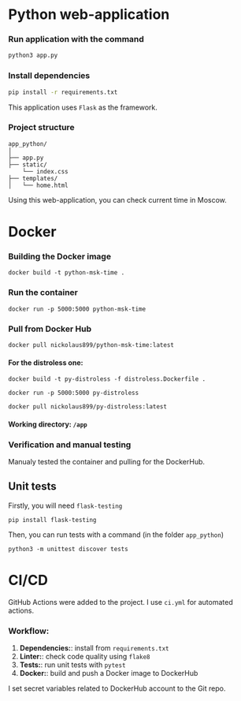 # Python web-application

### Run application with the command
```python
python3 app.py
```

### Install dependencies
```bash
pip install -r requirements.txt
```

This application uses `Flask` as the framework.

### Project structure
```
app_python/
│
├── app.py
├── static/
    └── index.css
├── templates/
│   └── home.html
```

Using this web-application, you can check current time in Moscow.

# Docker

### Building the Docker image
```
docker build -t python-msk-time .
```

### Run the container
```
docker run -p 5000:5000 python-msk-time
```

### Pull from Docker Hub
```
docker pull nickolaus899/python-msk-time:latest
```

#### For the distroless one:
```
docker build -t py-distroless -f distroless.Dockerfile .

docker run -p 5000:5000 py-distroless

docker pull nickolaus899/py-distroless:latest
```


#### Working directory: `/app`

### Verification and manual testing
Manualy tested the container and pulling for the DockerHub.

## Unit tests
Firstly, you will need `flask-testing`
```
pip install flask-testing
```

Then, you can run tests with a command (in the folder `app_python`)
```
python3 -m unittest discover tests
```


# CI/CD
GitHub Actions were added to the project. I use `ci.yml` for automated
actions. 

### Workflow:
1. **Dependencies:**: install from `requirements.txt`
2. **Linter:**: check code quality using `flake8`
3. **Tests:**: run unit tests with `pytest`
4. **Docker:**: build and push a Docker image to DockerHub

I set secret variables related to DockerHub account to the Git repo.
